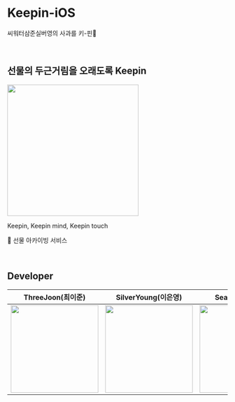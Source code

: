 # Keepin-iOS
씨워터삼준실버영의 사과를 키-핀🍎

<br>

## 선물의 두근거림을 오래도록 Keepin

<img src="https://user-images.githubusercontent.com/68391767/124344822-b25d2100-dc0f-11eb-8f9c-7d4df0ed3647.png" width="300px">

Keepin, Keepin mind, Keepin touch

💝 선물 아카이빙 서비스 

<br>

## Developer 

|ThreeJoon(최이준)|SilverYoung(이은영)|Seawater(김혜수)|
|:--:|:--:|:--:|
|<img src="https://user-images.githubusercontent.com/68391767/124344959-b2a9ec00-dc10-11eb-80eb-4ca985cc6301.png" width="200px">|<img src="https://user-images.githubusercontent.com/68391767/124344993-ebe25c00-dc10-11eb-9803-3bcef10bda35.png" width="200px">|<img src="https://user-images.githubusercontent.com/68391767/124344892-3dd6b200-dc10-11eb-9ad6-016fff33b616.png" width="200px">|
